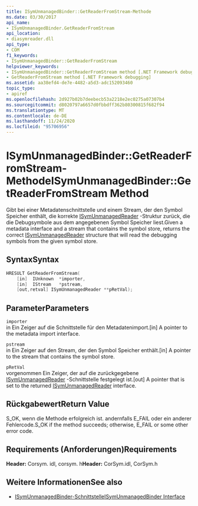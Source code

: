 ```yaml
---
title: ISymUnmanagedBinder::GetReaderFromStream-Methode
ms.date: 03/30/2017
api_name:
- ISymUnmanagedBinder.GetReaderFromStream
api_location:
- diasymreader.dll
api_type:
- COM
f1_keywords:
- ISymUnmanagedBinder::GetReaderFromStream
helpviewer_keywords:
- ISymUnmanagedBinder::GetReaderFromStream method [.NET Framework debugging]
- GetReaderFromStream method [.NET Framework debugging]
ms.assetid: aa38efd4-de7e-4482-a5d3-adc152093460
topic_type:
- apiref
ms.openlocfilehash: 2d927b02b7deebecb53a2218e2ec0275a07307b4
ms.sourcegitcommit: d8020797a6657d0fbbdff362b80300815f682f94
ms.translationtype: MT
ms.contentlocale: de-DE
ms.lasthandoff: 11/24/2020
ms.locfileid: "95706956"
---
```

# <a name="isymunmanagedbindergetreaderfromstream-method"></a><span data-ttu-id="22653-102">ISymUnmanagedBinder::GetReaderFromStream-Methode</span><span class="sxs-lookup"><span data-stu-id="22653-102">ISymUnmanagedBinder::GetReaderFromStream Method</span></span>

<span data-ttu-id="22653-103">Gibt bei einer Metadatenschnittstelle und einem Stream, der den Symbol Speicher enthält, die korrekte [ISymUnmanagedReader](isymunmanagedreader-interface.md) -Struktur zurück, die die Debugsymbole aus dem angegebenen Symbol Speicher liest.</span><span class="sxs-lookup"><span data-stu-id="22653-103">Given a metadata interface and a stream that contains the symbol store, returns the correct [ISymUnmanagedReader](isymunmanagedreader-interface.md) structure that will read the debugging symbols from the given symbol store.</span></span>  
  
## <a name="syntax"></a><span data-ttu-id="22653-104">Syntax</span><span class="sxs-lookup"><span data-stu-id="22653-104">Syntax</span></span>  
  
```cpp  
HRESULT GetReaderFromStream(  
    [in]  IUnknown  *importer,  
    [in]  IStream   *pstream,  
    [out,retval] ISymUnmanagedReader **pRetVal);  
```  
  
## <a name="parameters"></a><span data-ttu-id="22653-105">Parameter</span><span class="sxs-lookup"><span data-stu-id="22653-105">Parameters</span></span>  

 `importer`  
 <span data-ttu-id="22653-106">in Ein Zeiger auf die Schnittstelle für den Metadatenimport.</span><span class="sxs-lookup"><span data-stu-id="22653-106">[in] A pointer to the metadata import interface.</span></span>  
  
 `pstream`  
 <span data-ttu-id="22653-107">in Ein Zeiger auf den Stream, der den Symbol Speicher enthält.</span><span class="sxs-lookup"><span data-stu-id="22653-107">[in] A pointer to the stream that contains the symbol store.</span></span>  
  
 `pRetVal`  
 <span data-ttu-id="22653-108">vorgenommen Ein Zeiger, der auf die zurückgegebene [ISymUnmanagedReader](isymunmanagedreader-interface.md) -Schnittstelle festgelegt ist.</span><span class="sxs-lookup"><span data-stu-id="22653-108">[out] A pointer that is set to the returned [ISymUnmanagedReader](isymunmanagedreader-interface.md) interface.</span></span>  
  
## <a name="return-value"></a><span data-ttu-id="22653-109">Rückgabewert</span><span class="sxs-lookup"><span data-stu-id="22653-109">Return Value</span></span>  

 <span data-ttu-id="22653-110">S_OK, wenn die Methode erfolgreich ist. andernfalls E_FAIL oder ein anderer Fehlercode.</span><span class="sxs-lookup"><span data-stu-id="22653-110">S_OK if the method succeeds; otherwise, E_FAIL or some other error code.</span></span>  
  
## <a name="requirements"></a><span data-ttu-id="22653-111">Requirements (Anforderungen)</span><span class="sxs-lookup"><span data-stu-id="22653-111">Requirements</span></span>  

 <span data-ttu-id="22653-112">**Header:** Corsym. idl, corsym. h</span><span class="sxs-lookup"><span data-stu-id="22653-112">**Header:** CorSym.idl, CorSym.h</span></span>  
  
## <a name="see-also"></a><span data-ttu-id="22653-113">Weitere Informationen</span><span class="sxs-lookup"><span data-stu-id="22653-113">See also</span></span>

- [<span data-ttu-id="22653-114">ISymUnmanagedBinder-Schnittstelle</span><span class="sxs-lookup"><span data-stu-id="22653-114">ISymUnmanagedBinder Interface</span></span>](isymunmanagedbinder-interface.md)
